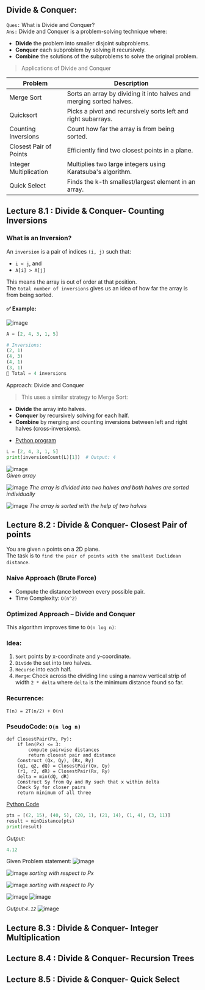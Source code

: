 ## Divide & Conquer:

`Ques:` What is Divide and Conquer? <br>
`Ans:` Divide and Conquer is a problem-solving technique where:
* **Divide** the problem into smaller disjoint subproblems.
* **Conquer** each subproblem by solving it recursively.
* **Combine** the solutions of the subproblems to solve the original problem.

> Applications of Divide and Conquer

| Problem |	Description |
|---------|-------------|
| Merge Sort | Sorts an array by dividing it into halves and merging sorted halves. |
| Quicksort	| Picks a pivot and recursively sorts left and right subarrays. |
| Counting Inversions |	Count how far the array is from being sorted. |
| Closest Pair of Points | Efficiently find two closest points in a plane. |
| Integer Multiplication | Multiplies two large integers using Karatsuba's algorithm. |
| Quick Select | Finds the k-th smallest/largest element in an array. |


## Lecture 8.1 : Divide & Conquer- Counting Inversions


### What is an Inversion?

An `inversion` is a pair of indices `(i, j)` such that:
- `i < j`, and  
- `A[i] > A[j]`

This means the array is out of order at that position.  
The `total number of inversions` gives us an idea of how far the array is from being sorted.

#### ✅ Example:

![image](https://github.com/user-attachments/assets/90491a52-5b1e-46cd-9f32-6576efd0904a)

```python
A = [2, 4, 3, 1, 5]

# Inversions:
(2, 1)
(4, 3)
(4, 1)
(3, 1)
🔢 Total = 4 inversions
```

Approach: Divide and Conquer
> This uses a similar strategy to Merge Sort:
- **Divide** the array into halves.
- **Conquer** by recursively solving for each half.
- **Combine** by merging and counting inversions between left and right halves (cross-inversions).

* [Python program](https://github.com/alokg-812/IIT-Madras/blob/main/PDSA/Week%208/counting_inversion.py)
```python
L = [2, 4, 3, 1, 5]
print(inversionCount(L)[1])  # Output: 4
```
![image](https://github.com/user-attachments/assets/6668d61e-12b6-49ef-b6da-b5da811fcb4d)   <br>
*Given array*

![image](https://github.com/user-attachments/assets/e146a37d-a76b-46f6-9544-4558f31efa5f)
*The array is divided into two halves and both halves are sorted individually*

![image](https://github.com/user-attachments/assets/592f8752-f3bd-48ad-8935-38a691743c72)
*The array is sorted with the help of two halves*


## Lecture 8.2 : Divide & Conquer- Closest Pair of points

You are given `n` points on a 2D plane.  
The task is to `find the pair of points with the smallest Euclidean distance`.

### Naive Approach (Brute Force)
- Compute the distance between every possible pair.
- Time Complexity: `O(n^2)`

### Optimized Approach – Divide and Conquer
This algorithm improves time to `O(n log n)`:

### Idea:
1. `Sort` points by x-coordinate and y-coordinate.
2. `Divide` the set into two halves.
3. `Recurse` into each half.
4. `Merge`: Check across the dividing line using a narrow vertical strip of width `2 * delta` where `delta` is the minimum distance found so far.

### Recurrence:
```text
T(n) = 2T(n/2) + O(n)
```
### PseudoCode: `O(n log n)`
```text
def ClosestPair(Px, Py):
    if len(Px) <= 3:
        compute pairwise distances
        return closest pair and distance
    Construct (Qx, Qy), (Rx, Ry)
    (q1, q2, dQ) = ClosestPair(Qx, Qy)
    (r1, r2, dR) = ClosestPair(Rx, Ry)
    delta = min(dQ, dR)
    Construct Sy from Qy and Ry such that x within delta
    Check Sy for closer pairs
    return minimum of all three
```

[Python Code](https://github.com/alokg-812/IIT-Madras/blob/main/PDSA/Week%208/closest_pair_of_points.py)
```python
pts = [(2, 15), (40, 5), (20, 1), (21, 14), (1, 4), (3, 11)]
result = minDistance(pts)
print(result)
```
_Output:_
```yaml
4.12
```
Given Problem statement:
![image](https://github.com/user-attachments/assets/8a688000-fbbc-4000-b4fd-56f147079400)

![image](https://github.com/user-attachments/assets/7aeeea7f-6858-4b61-a97c-5b388ae7c6fb)
_sorting with respect to Px_

![image](https://github.com/user-attachments/assets/44b893c7-0326-401b-9e35-79e0f165889c)
_sorting with respect to Py_

![image](https://github.com/user-attachments/assets/09b7c2ea-93ef-49ef-a50f-33a1a9a42432)
![image](https://github.com/user-attachments/assets/f3b6d8ef-1c84-4140-88d8-95fdc32483b0)

_Output:`4.12`_
![image](https://github.com/user-attachments/assets/5f4f5829-019e-4015-a7a3-119a3366acfd)


## Lecture 8.3 : Divide & Conquer- Integer Multiplication
## Lecture 8.4 : Divide & Conquer- Recursion Trees
## Lecture 8.5 : Divide & Conquer- Quick Select
